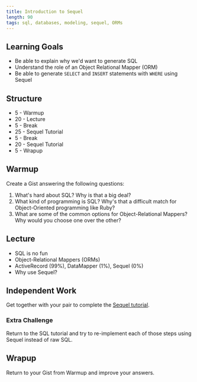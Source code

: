 ```yaml
---
title: Introduction to Sequel
length: 90
tags: sql, databases, modeling, sequel, ORMs
---
```


## Learning Goals

* Be able to explain why we'd want to generate SQL
* Understand the role of an Object Relational Mapper (ORM)
* Be able to generate `SELECT` and `INSERT` statements with `WHERE` using Sequel

## Structure

* 5 - Warmup
* 20 - Lecture
* 5 - Break
* 25 - Sequel Tutorial
* 5 - Break
* 20 - Sequel Tutorial
* 5 - Wrapup

## Warmup

Create a Gist answering the following questions:

1. What's hard about SQL? Why is that a big deal?
2. What kind of programming is SQL? Why's that a difficult match for Object-Oriented
programming like Ruby?
3. What are some of the common options for Object-Relational Mappers? Why would
you choose one over the other?

## Lecture

* SQL is no fun
* Object-Relational Mappers (ORMs)
* ActiveRecord (99%), DataMapper (1%), Sequel (0%)
* Why use Sequel?

## Independent Work

Get together with your pair to complete the
[Sequel tutorial](http://tutorials.jumpstartlab.com/topics/sql/sequel.html).

### Extra Challenge

Return to the SQL tutorial and try to re-implement each of those steps using
Sequel instead of raw SQL.

## Wrapup

Return to your Gist from Warmup and improve your answers.
